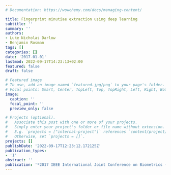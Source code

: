 ```yaml
---
# Documentation: https://wowchemy.com/docs/managing-content/

title: Fingerprint minutiae extraction using deep learning
subtitle: ''
summary: ''
authors:
- Luke Nicholas Darlow
- Benjamin Rosman
tags: []
categories: []
date: '2017-01-01'
lastmod: 2022-09-17T14:23:13+02:00
featured: false
draft: false

# Featured image
# To use, add an image named `featured.jpg/png` to your page's folder.
# Focal points: Smart, Center, TopLeft, Top, TopRight, Left, Right, BottomLeft, Bottom, BottomRight.
image:
  caption: ''
  focal_point: ''
  preview_only: false

# Projects (optional).
#   Associate this post with one or more of your projects.
#   Simply enter your project's folder or file name without extension.
#   E.g. `projects = ["internal-project"]` references `content/project/deep-learning/index.md`.
#   Otherwise, set `projects = []`.
projects: []
publishDate: '2022-09-17T12:23:12.172125Z'
publication_types:
- '1'
abstract: ''
publication: '*2017 IEEE International Joint Conference on Biometrics (IJCB)*'
---
```


